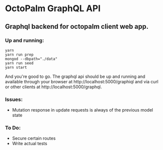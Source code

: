 # OctoPalm GraphQL API
## Graphql backend for octopalm client web app.


### Up and running:

    yarn
	yarn run prep
	mongod --dbpath="./data"
	yarn run seed
	yarn start

 And you're good to go. The graphql api should be up and
 running and available through your browser at http://localhost:5000/graphiql and via curl or other clients at http://localhost:5000/graphql.

### Issues:

- Mutation response in update requests is always of the previous model state


### To Do:
- Secure certain routes
- Write actual tests

